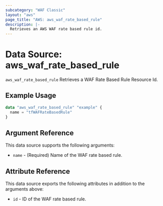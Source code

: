 ```yaml
---
subcategory: "WAF Classic"
layout: "aws"
page_title: "AWS: aws_waf_rate_based_rule"
description: |-
  Retrieves an AWS WAF rate based rule id.
---
```


# Data Source: aws_waf_rate_based_rule

`aws_waf_rate_based_rule` Retrieves a WAF Rate Based Rule Resource Id.

## Example Usage

```terraform
data "aws_waf_rate_based_rule" "example" {
  name = "tfWAFRateBasedRule"
}

```

## Argument Reference

This data source supports the following arguments:

* `name` - (Required) Name of the WAF rate based rule.

## Attribute Reference

This data source exports the following attributes in addition to the arguments above:

* `id` - ID of the WAF rate based rule.
